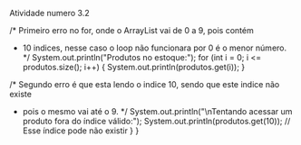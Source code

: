 Atividade numero 3.2

/* Primeiro erro no for, onde o ArrayList vai de 0 a 9, pois contém
  * 10 indices, nesse caso o loop não funcionara por 0 é o menor número.
 */
 System.out.println("Produtos no estoque:");
 for (int i = 0; i <= produtos.size(); i++) {
 System.out.println(produtos.get(i));
 }

 /* Segundo erro é que esta lendo o indice 10, sendo que este indice não existe 
  * pois o mesmo vai até o 9.
 */
 System.out.println("\nTentando acessar um produto fora do
índice válido:");
 System.out.println(produtos.get(10)); // Esse índice pode não
existir
 }
}
